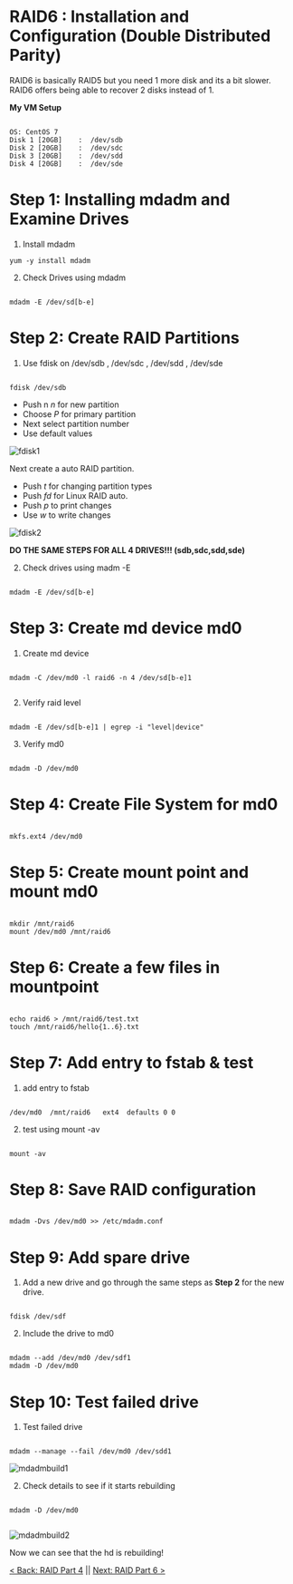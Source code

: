 # RAID6 : Installation and Configuration  (Double Distributed Parity)

RAID6 is basically RAID5 but you need 1 more disk and its a bit slower. RAID6 offers being able to recover 2 disks instead of 1. 

**My VM Setup**

```

OS: CentOS 7
Disk 1 [20GB]	 :	/dev/sdb
Disk 2 [20GB]	 :	/dev/sdc
Disk 3 [20GB]	 :	/dev/sdd
Disk 4 [20GB]	 :	/dev/sde
```


# Step 1: Installing mdadm and Examine Drives

1. Install mdadm

```
yum -y install mdadm

```

2. Check Drives using mdadm


```

mdadm -E /dev/sd[b-e]

```
# Step 2: Create RAID Partitions

1. Use fdisk on /dev/sdb , /dev/sdc , /dev/sdd , /dev/sde

```

fdisk /dev/sdb

```

- Push n *n* for new partition
- Choose *P* for primary partition
- Next select partition number
- Use default values

![fdisk1](https://github.com/sxcdennis/Linux-Guides/blob/master/images/fdisk3.png?raw=true)

Next create a auto RAID partition.

- Push *t* for changing partition types
- Push *fd* for Linux RAID auto.
- Push *p* to print changes
- Use *w* to write changes

![fdisk2](https://github.com/sxcdennis/Linux-Guides/blob/master/images/fdisk4.png?raw=true)

**DO THE SAME STEPS FOR ALL 4 DRIVES!!! (sdb,sdc,sdd,sde)**

2. Check drives using madm -E

```

mdadm -E /dev/sd[b-e]

```

# Step 3: Create md device md0

1. Create md device

```

mdadm -C /dev/md0 -l raid6 -n 4 /dev/sd[b-e]1


```

2. Verify raid level

```

mdadm -E /dev/sd[b-e]1 | egrep -i "level|device"

```

3.   Verify md0

```

mdadm -D /dev/md0

```

# Step 4: Create File System for md0

```

mkfs.ext4 /dev/md0

```


# Step 5: Create mount point and mount md0

```

mkdir /mnt/raid6
mount /dev/md0 /mnt/raid6

```

# Step 6: Create a few files in mountpoint

```

echo raid6 > /mnt/raid6/test.txt
touch /mnt/raid6/hello{1..6}.txt

```

# Step 7: Add entry to fstab & test

1. add entry to fstab

```

/dev/md0  /mnt/raid6   ext4  defaults 0 0

```

2. test using mount -av

```

mount -av

```

# Step 8: Save RAID configuration


```

mdadm -Dvs /dev/md0 >> /etc/mdadm.conf

```

# Step 9: Add spare drive

1. Add a new drive and go through the same steps as **Step 2** for the new drive.


```

fdisk /dev/sdf

```

2. Include the drive to md0

```

mdadm --add /dev/md0 /dev/sdf1
mdadm -D /dev/md0

```

# Step 10: Test failed drive

1. Test failed drive

```

mdadm --manage --fail /dev/md0 /dev/sdd1

```


![mdadmbuild1](https://github.com/sxcdennis/Linux-Guides/blob/master/images/mdadmbuild1.png?raw=true)


2. Check details to see if it starts rebuilding

```

mdadm -D /dev/md0


```

![mdadmbuild2](https://github.com/sxcdennis/Linux-Guides/blob/master/images/mdadmbuild2.png?raw=true)

Now we can see that the hd is rebuilding!







[< Back: RAID Part 4](https://github.com/sxcdennis/Linux-Guides/blob/master/Raid%20Part4.md "RAID Part 4") || [Next: RAID Part 6 >](https://github.com/sxcdennis/Linux-Guides/blob/master/Raid%20Part6.md "RAID Part 6")
